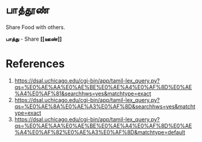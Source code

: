# பாத்தூண்
Share Food with others.

**பாத்து** - Share
**[[ஊண்]]**

# References
1. https://dsal.uchicago.edu/cgi-bin/app/tamil-lex_query.py?qs=%E0%AE%AA%E0%AE%BE%E0%AE%A4%E0%AF%8D%E0%AE%A4%E0%AF%81&searchhws=yes&matchtype=exact
2. https://dsal.uchicago.edu/cgi-bin/app/tamil-lex_query.py?qs=%E0%AE%8A%E0%AE%A3%E0%AF%8D&searchhws=yes&matchtype=exact
3. https://dsal.uchicago.edu/cgi-bin/app/tamil-lex_query.py?qs=%E0%AE%AA%E0%AE%BE%E0%AE%A4%E0%AF%8D%E0%AE%A4%E0%AF%82%E0%AE%A3%E0%AF%8D&matchtype=default
